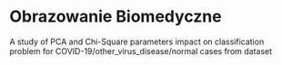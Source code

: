 # Obrazowanie Biomedyczne

A study of PCA and Chi-Square parameters impact on classification problem for COVID-19/other_virus_disease/normal cases from dataset
